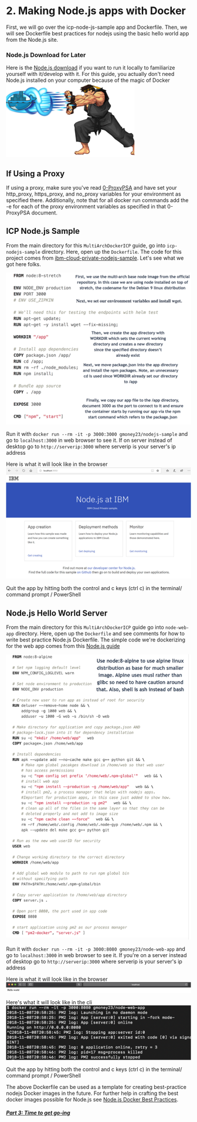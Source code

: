 # 2. Making Node.js apps with Docker
First, we will go over the icp-node-js-sample app and Dockerfile. Then, we will see Dockerfile best practices for nodejs using the basic hello world app from the Node.js site.

### Node.js Download for Later
Here is the [Node.js download](https://nodejs.org/en/) if you want to run it locally to familiarize yourself with it/develop with it. For this guide, you actually don't need Node.js installed on your computer because of the magic of Docker ![Docker ryu](images/docker-ryu.png)

## If Using a Proxy
If using a proxy, make sure you've read [0-ProxyPSA](0-ProxyPSA.md) and have set your http_proxy, https_proxy, and no_proxy variables for your environment as specified there. Additionally, note that for all docker run commands add the -e for each of the proxy environment variables as specified in that 0-ProxyPSA document.


## ICP Node.js Sample
From the main directory for this `MultiArchDockerICP` guide, go into `icp-nodejs-sample` directory. Here, open up the `Dockerfile`. The code for this project comes from [ibm-cloud-private-nodejs-sample](https://github.com/ibm-developer/icp-nodejs-sample). Let's see what we got here folks.

![Node.js-icp-sample-Docker](images/icp-nodejs-sample-Dockerfile.png)

Run it with `docker run --rm -it -p 3000:3000 gmoney23/nodejs-sample` and go to `localhost:3000` in web browser to see it. If on server instead of desktop go to `http://serverip:3000` where serverip is your server's ip address

Here is what it will look like in the browser ![node-web-output](images/icp-nodejs-sample.PNG)

Quit the app by hitting both the control and c keys (ctrl c) in the terminal/ command prompt / PowerShell

## Node.js Hello World Server
From the main directory for this `MultiArchDockerICP` guide go into `node-web-app` directory. Here, open up the `Dockerfile` and see comments for how to write best practice Node.js Dockerfile. The simple code we're dockerizing for the web app comes from this [Node.js guide](https://nodejs.org/en/docs/guides/nodejs-docker-webapp/)

![Node.js-web-app-Docker](images/node-web-app-Dockerfile.png)

Run it with `docker run --rm -it -p 3000:8080 gmoney23/node-web-app` and go to `localhost:3000` in web browser to see it. If you're on a server instead of desktop go to `http://serverip:3000` where serverip is your server's ip address

Here is what it will look like in the browser ![node-web-output](images/node-web-browser.png)

Here's what it will look like in the cli ![node-web-cli](images/node-web-cli.png)

Quit the app by hitting both the control and c keys (ctrl c) in the terminal/ command prompt / PowerShell

The above Dockerfile can be used as a template for creating best-practice nodejs Docker images in the future. For further help in crafting the best docker images possible for Node.js see [Node.js Docker Best Practices](https://github.com/nodejs/docker-node/blob/master/docs/BestPractices.md).

##### [Part 3: Time to get go-ing](3-Best-Practice-go.md)
